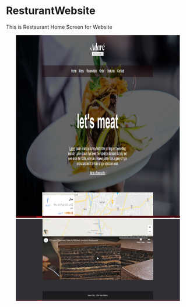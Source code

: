 # ResturantWebsite
This is Restaurant Home Screen for Website
<p align="center">
  <img src="https://github.com/mrabelwahed/ResturantWebsite/blob/master/art/restaurant1.PNG" width="450" height="500" title="hover text">
  <img src="https://github.com/mrabelwahed/ResturantWebsite/blob/master/art/restaurant2.PNG" width="450" alt="accessibility text">
</p>
